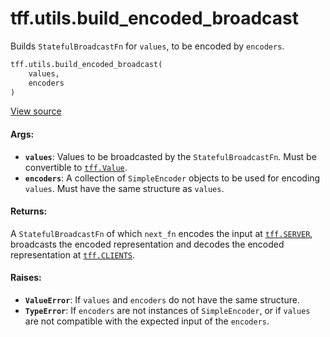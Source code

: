<div itemscope itemtype="http://developers.google.com/ReferenceObject">
<meta itemprop="name" content="tff.utils.build_encoded_broadcast" />
<meta itemprop="path" content="Stable" />
</div>

# tff.utils.build_encoded_broadcast

Builds `StatefulBroadcastFn` for `values`, to be encoded by `encoders`.

```python
tff.utils.build_encoded_broadcast(
    values,
    encoders
)
```

<a target="_blank" href=http://github.com/tensorflow/federated/tree/master/tensorflow_federated/python/core/utils/encoding_utils.py>View
source</a>

<!-- Placeholder for "Used in" -->

#### Args:

*   <b>`values`</b>: Values to be broadcasted by the `StatefulBroadcastFn`. Must
    be convertible to <a href="../../tff/Value.md"><code>tff.Value</code></a>.
*   <b>`encoders`</b>: A collection of `SimpleEncoder` objects to be used for
    encoding `values`. Must have the same structure as `values`.

#### Returns:

A `StatefulBroadcastFn` of which `next_fn` encodes the input at
<a href="../../tff.md#SERVER"><code>tff.SERVER</code></a>, broadcasts the
encoded representation and decodes the encoded representation at
<a href="../../tff.md#CLIENTS"><code>tff.CLIENTS</code></a>.

#### Raises:

*   <b>`ValueError`</b>: If `values` and `encoders` do not have the same
    structure.
*   <b>`TypeError`</b>: If `encoders` are not instances of `SimpleEncoder`, or
    if `values` are not compatible with the expected input of the `encoders`.
